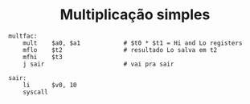 # <center>Multiplicação simples
```assembly
multfac:
    mult	$a0, $a1			# $t0 * $t1 = Hi and Lo registers
    mflo	$t2					# resultado Lo salva em t2
    mfhi    $t3
    j sair					    # vai pra sair

sair: 
    li      $v0, 10
    syscall
```